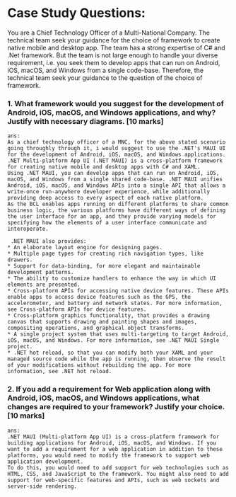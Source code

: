 # Case Study Questions:
You are a Chief Technology Officer of a Multi-National Company. The technical team seek your guidance for the choice of framework to create native mobile and desktop app. The team has a strong expertise of C# and .Net framework. But the team is not large enough to handle your diverse requirement, i.e. you seek them to develop apps that can run on Android, iOS, macOS, and Windows from a single  code-base. Therefore, the technical team seek your guidance to the question of the choice of framework.

### 1. What framework would you suggest for the development of Android, iOS, macOS, and Windows applications, and why? Justify with necessary diagrams. [10 marks] 

    ans:
    As a chief technology officer of a MNC, for the above stated scenario going throughly through it, i would suggest to use the .NET's MAUI UI for the development of Android, iOS, macOS, and Windows applications.   
    .NET Multi-platform App UI (.NET MAUI) is a cross-platform framework for creating native mobile and desktop apps with C# and XAML.
    Using .NET MAUI, you can develop apps that can run on Android, iOS, macOS, and Windows from a single shared code-base. .NET MAUI unifies Android, iOS, macOS, and Windows APIs into a single API that allows a write-once run-anywhere developer experience, while additionally providing deep access to every aspect of each native platform.                              
    As the BCL enables apps running on different platforms to share common business logic, the various platforms have different ways of defining the user interface for an app, and they provide varying models for specifying how the elements of a user interface communicate and interoperate.

     .NET MAUI also provides:
    * An elaborate layout engine for designing pages.
    * Multiple page types for creating rich navigation types, like drawers.
    * Support for data-binding, for more elegant and maintainable development patterns.
    * The ability to customize handlers to enhance the way in which UI elements are presented.
    * Cross-platform APIs for accessing native device features. These APIs enable apps to access device features such as the GPS, the accelerometer, and battery and network states. For more information, see Cross-platform APIs for device features.
    * Cross-platform graphics functionality, that provides a drawing canvas that supports drawing and painting shapes and images, compositing operations, and graphical object transforms.
    * A single project system that uses multi-targeting to target Android, iOS, macOS, and Windows. For more information, see .NET MAUI Single project.
    * .NET hot reload, so that you can modify both your XAML and your managed source code while the app is running, then observe the result of your modifications without rebuilding the app. For more information, see .NET hot reload. 

### 2. If you add a requirement for Web application along with Android, iOS, macOS, and Windows applications, what changes are required to your framework? Justify your choice. [10 marks]
    ans:
    .NET MAUI (Multi-platform App UI) is a cross-platform framework for building applications for Android, iOS, macOS, and Windows. If you want to add a requirement for a web application in addition to these platforms, you would need to modify the framework to support web application development.
    To do this, you would need to add support for web technologies such as HTML, CSS, and JavaScript to the framework. You might also need to add support for web-specific features and APIs, such as web sockets and server-side rendering.

